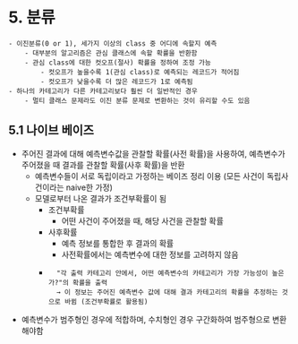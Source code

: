# 5. 분류
```
- 이진분류(0 or 1), 세가지 이상의 class 중 어디에 속할지 예측
	- 대부분의 알고리즘은 관심 클래스에 속할 확률을 반환함
	- 관심 class에 대한 컷오프(절사) 확률을 정하여 조정 가능
		- 컷오프가 높을수록 1(관심 class)로 예측되는 레코드가 적어짐
		- 컷오프가 낮을수록 더 많은 레코드가 1로 예측됨
- 하나의 카테고리가 다른 카테고리보다 훨씬 더 일반적인 경우
	- 멀티 클래스 문제라도 이진 분류 문제로 변환하는 것이 유리할 수도 있음
```

## 5.1 나이브 베이즈
- 주어진 결과에 대해 예측변수값을 관찰할 확률(사전 확률)을 사용하여, 예측변수가 주어졌을 때 결과를 관찰할 확률(사후 확률)을 반환
 	- 예측변수들이 서로 독립이라고 가정하는 베이즈 정리 이용 (모든 사건이 독립사건이라는 naive한 가정)
	- 모델로부터 나온 결과가 조건부확률이 됨
		- 조건부확률
			- 어떤 사건이 주어졌을 때, 해당 사건을 관찰할 확률
		- 사후확률
			- 예측 정보를 통합한 후 결과의 확률
			- 사전확률에서는 예측변수에 대한 정보를 고려하지 않음
		- ```
		    "각 출력 카테고리 안에서, 어떤 예측변수의 카테고리가 가장 가능성이 높은가?"의 확률을 출력
		    → 이 정보는 주어진 예측변수 값에 대해 결과 카테고리의 확률을 추정하는 것으로 바뀜 (조건부확률로 활용됨)
		  ```
- 예측변수가 범주형인 경우에 적합하며, 수치형인 경우 구간화하여 범주형으로 변환해야함


